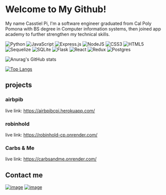 # Welcome to My Github!
  
  My name Casstiel Pi, I'm a software engineer graduated from Cal Poly Pomona with BS degree in Computer information systems, then joined app academy to further strengthen my technical skills.

![Python](https://img.shields.io/badge/python-3670A0?style=for-the-badge&logo=python&logoColor=ffdd54)
![JavaScript](https://img.shields.io/badge/javascript-%23323330.svg?style=for-the-badge&logo=javascript&logoColor=%23F7DF1E)
![Express.js](https://img.shields.io/badge/express.js-%23404d59.svg?style=for-the-badge&logo=express&logoColor=%2361DAFB)
![NodeJS](https://img.shields.io/badge/node.js-6DA55F?style=for-the-badge&logo=node.js&logoColor=white)
![CSS3](https://img.shields.io/badge/css3-%231572B6.svg?style=for-the-badge&logo=css3&logoColor=white)
![HTML5](https://img.shields.io/badge/html5-%23E34F26.svg?style=for-the-badge&logo=html5&logoColor=white)
![Sequelize](https://img.shields.io/badge/Sequelize-52B0E7?style=for-the-badge&logo=Sequelize&logoColor=white)
![SQLite](https://img.shields.io/badge/sqlite-%2307405e.svg?style=for-the-badge&logo=sqlite&logoColor=white)
![Flask](https://img.shields.io/badge/flask-%23000.svg?style=for-the-badge&logo=flask&logoColor=white)
![React](https://img.shields.io/badge/react-%2320232a.svg?style=for-the-badge&logo=react&logoColor=%2361DAFB)
![Redux](https://img.shields.io/badge/redux-%23593d88.svg?style=for-the-badge&logo=redux&logoColor=white)
![Postgres](https://img.shields.io/badge/postgres-%23316192.svg?style=for-the-badge&logo=postgresql&logoColor=white)


![Anurag's GitHub stats](https://github-readme-stats.vercel.app/api?username=CasstielP&show_icons=true&theme=merko)

[![Top Langs](https://github-readme-stats.vercel.app/api/top-langs/?username=CasstielP&layout=compact)](https://github.com/anuraghazra/github-readme-stats)

## projects

### airbpib
live link: https://airbpibcpi.herokuapp.com/

### robinhold
live link: https://robinhold-cp.onrender.com/

### Carbs & Me
live link: https://carbsandme.onrender.com/



## Contact me
[![image](https://img.shields.io/badge/LinkedIn-0077B5?style=for-the-badge&logo=linkedin&logoColor=white)](https://www.linkedin.com/in/casstiel-pi)
[![image](https://img.shields.io/badge/AngelList-000000?style=for-the-badge&logo=AngelList&logoColor=white)](https://angel.co/u/casstiel-pi)
